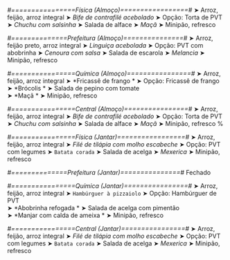 
*#================Física (Almoço)=================#*
➤ Arroz, feijão, arroz integral
➤ *Bife de contrafilé acebolado*
➤ Opção: Torta de PVT
➤ *Chuchu com salsinha*
➤ Salada de alface
➤ *Maçã*
➤ Minipão, refresco

*#==============Prefeitura (Almoço)===============#*
➤ Arroz, feijão preto, arroz integral
➤ *Linguiça acebolada*
➤ Opção: PVT com abobrinha
➤ *Cenoura com salsa*
➤ Salada de escarola
➤ *Melancia*
➤ Minipão, refresco

*#================Química (Almoço)================#*
➤ Arroz, feijão, arroz integral
➤ *Fricassê de frango *
➤ Opção: Fricassê de frango	
➤ *Brócolis *
➤ Salada de pepino com tomate  
➤ *Maçã   *
➤ Minipão, refresco

*#================Central (Almoço)================#*
➤ Arroz, feijão, arroz integral
➤ *Bife de contrafilé acebolado*
➤ Opção: Torta de PVT
➤ *Chuchu com salsinha*
➤ Salada de alface
➤ *Maçã*
➤ Minipão, refresco
%

*#================Física (Jantar)=================#*
➤ Arroz, feijão, arroz integral
➤ *Filé de tilápia com molho escabeche*
➤ Opção: PVT com legumes
➤ `Batata corada`
➤ Salada de acelga
➤ *Mexerica*
➤ Minipão, refresco

*#==============Prefeitura (Jantar)===============#*
Fechado

*#================Química (Jantar)================#*
➤ Arroz, feijão, arroz integral
➤ `Hambúrguer à pizzaiolo`
➤ Opção: Hambúrguer de PVT  
➤ *Abobrinha refogada *
➤ Salada de acelga com pimentão   
➤ *Manjar com calda de ameixa *
➤ Minipão, refresco

*#================Central (Jantar)================#*
➤ Arroz, feijão, arroz integral
➤ *Filé de tilápia com molho escabeche*
➤ Opção: PVT com legumes
➤ `Batata corada`
➤ Salada de acelga
➤ *Mexerica*
➤ Minipão, refresco
